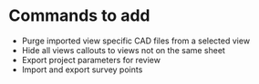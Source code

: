 # Commands to add

+ Purge imported view specific CAD files from a selected view
+ Hide all views callouts to views not on the same sheet
+ Export project parameters for review
+ Import and export survey points
